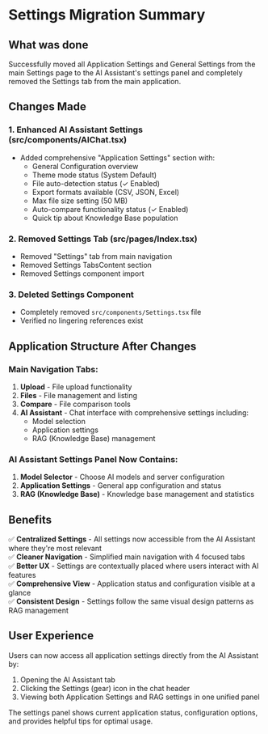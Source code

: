 # Settings Migration Summary

## What was done

Successfully moved all Application Settings and General Settings from the main Settings page to the AI Assistant's settings panel and completely removed the Settings tab from the main application.

## Changes Made

### 1. Enhanced AI Assistant Settings (src/components/AIChat.tsx)
- Added comprehensive "Application Settings" section with:
  - General Configuration overview
  - Theme mode status (System Default)
  - File auto-detection status (✓ Enabled)
  - Export formats available (CSV, JSON, Excel)
  - Max file size setting (50 MB)
  - Auto-compare functionality status (✓ Enabled)
  - Quick tip about Knowledge Base population

### 2. Removed Settings Tab (src/pages/Index.tsx)
- Removed "Settings" tab from main navigation
- Removed Settings TabsContent section
- Removed Settings component import

### 3. Deleted Settings Component
- Completely removed `src/components/Settings.tsx` file
- Verified no lingering references exist

## Application Structure After Changes

### Main Navigation Tabs:
1. **Upload** - File upload functionality
2. **Files** - File management and listing
3. **Compare** - File comparison tools
4. **AI Assistant** - Chat interface with comprehensive settings including:
   - Model selection
   - Application settings
   - RAG (Knowledge Base) management

### AI Assistant Settings Panel Now Contains:
1. **Model Selector** - Choose AI models and server configuration
2. **Application Settings** - General app configuration and status
3. **RAG (Knowledge Base)** - Knowledge base management and statistics

## Benefits

✅ **Centralized Settings** - All settings now accessible from the AI Assistant where they're most relevant  
✅ **Cleaner Navigation** - Simplified main navigation with 4 focused tabs  
✅ **Better UX** - Settings are contextually placed where users interact with AI features  
✅ **Comprehensive View** - Application status and configuration visible at a glance  
✅ **Consistent Design** - Settings follow the same visual design patterns as RAG management  

## User Experience

Users can now access all application settings directly from the AI Assistant by:
1. Opening the AI Assistant tab
2. Clicking the Settings (gear) icon in the chat header
3. Viewing both Application Settings and RAG settings in one unified panel

The settings panel shows current application status, configuration options, and provides helpful tips for optimal usage.

